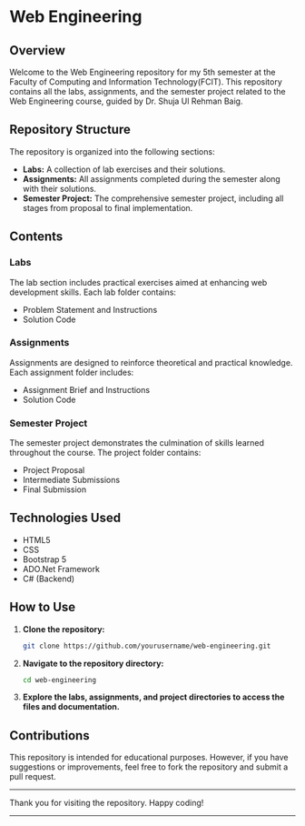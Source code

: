 # Web Engineering

## Overview

Welcome to the Web Engineering repository for my 5th semester at the Faculty of Computing and Information Technology(FCIT). This repository contains all the labs, assignments, and the semester project related to the Web Engineering course, guided by Dr. Shuja Ul Rehman Baig.
  

## Repository Structure

The repository is organized into the following sections:

- **Labs:** A collection of lab exercises and their solutions.
- **Assignments:** All assignments completed during the semester along with their solutions.
- **Semester Project:** The comprehensive semester project, including all stages from proposal to final implementation.

## Contents

### Labs

The lab section includes practical exercises aimed at enhancing web development skills. Each lab folder contains:

- Problem Statement and Instructions
- Solution Code


### Assignments

Assignments are designed to reinforce theoretical and practical knowledge. Each assignment folder includes:

- Assignment Brief and Instructions
- Solution Code


### Semester Project

The semester project demonstrates the culmination of skills learned throughout the course. The project folder contains:

- Project Proposal
- Intermediate Submissions
- Final Submission

## Technologies Used

- HTML5
- CSS
- Bootstrap 5
- ADO.Net Framework
- C# (Backend)


## How to Use

1. **Clone the repository:**

    ```bash
    git clone https://github.com/yourusername/web-engineering.git
    ```

2. **Navigate to the repository directory:**

    ```bash
    cd web-engineering
    ```

3. **Explore the labs, assignments, and project directories to access the files and documentation.**

## Contributions

This repository is intended for educational purposes. However, if you have suggestions or improvements, feel free to fork the repository and submit a pull request.


---

Thank you for visiting the repository. Happy coding!

---


